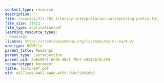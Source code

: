 ```yaml
---
content_type: resource
description: ''
file: /courses/21l-701-literary-interpretation-interpreting-poetry-fall-2003/a8171cae04924a4d4f99369c590b20b9_lecture9f.pdf
file_size: 11421
file_type: application/pdf
learning_resource_types:
- Readings
license: https://creativecommons.org/licenses/by-nc-sa/4.0/
ocw_type: OCWFile
parent_title: Readings
parent_type: CourseSection
parent_uid: 4a8e09cf-6e66-d8c1-78e7-e931ebf4c299
resourcetype: Document
title: lecture9f.pdf
uid: a8171cae-0492-4a4d-4f99-369c590b20b9
---
```

